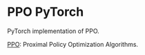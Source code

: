 # PPO PyTorch

PyTorch implementation of PPO.

[PPO](https://arxiv.org/abs/1707.06347): Proximal Policy Optimization Algorithms.
